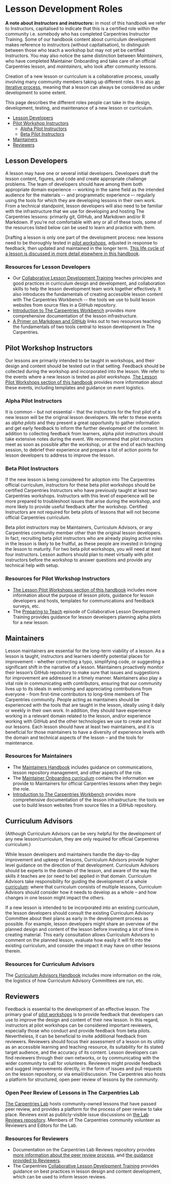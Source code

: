 # Lesson Development Roles
**A note about _Instructors_ and _instructors_:** in most of this handbook we refer to Instructors, capitalised to indicate that this is a certified role within the community i.e. somebody who has completed Carpentries Instructor Training. 
Some of our handbook content about curriculum development makes reference to instructors (without capitalisation), to distinguish between those who teach a workshop but may not yet be certified Instructors.
You may also notice the same distinction between _Maintainers_, who have completed Maintainer Onboarding and take care of an official Carpentries lesson, and _maintainers_, who look after community lessons.

Creation of a new lesson or curriculum is a collaborative process, usually involving many community members taking up different roles. It is also [an iterative process](./lesson-life-cycle.md), meaning that a lesson can always be considered as under development to some extent.

This page describes the different roles people can take in the design, development, testing, and maintenance of a new lesson or curriculum.

* [Lesson Developers](#lesson-developers)
* [Pilot Workshop Instructors](#pilot-workshop-instructors)
    * [Alpha Pilot Instructors](#alpha-pilot-instructors)
    * [Beta Pilot Instructors](#beta-pilot-instructors)
* [Maintainers](#maintainers)
* [Reviewers](#reviewers)

## Lesson Developers
A lesson may have one or several initial developers. Developers draft the lesson content, figures, and code and create appropriate challenge problems. The team of developers should have among them both appropriate domain experience -- working in the same field as the intended audience for the materials -- and programmatic experience –- regularly using the tools for which they are developing lessons in their own work. From a technical standpoint, lesson developers will also need to be familiar with the infrastructure that we use for developing and hosting The Carpentries lessons: primarily git, GitHub, and Markdown and/or R Markdown. If you’re not comfortable with any or all of these tools, some of the resources listed below can be used to learn and practice with them.

Drafting a lesson is only one part of the development process: new lessons need to be thoroughly tested in [_pilot workshops_](lesson-pilots), adjusted in response to feedback, then updated and maintained in the longer term. [This life cycle of a lesson is discussed in more detail elsewhere in this handbook](lesson-life-cycle.md).

### Resources for Lesson Developers
- Our [Collaborative Lesson Development Training](https://carpentries.github.io/lesson-development-training/) teaches principles and good practices in curriculum design and development, and collaboration skills to help the lesson development team work together effectively. It also introduces the fundamentals of creating accessible lesson content with The Carpentries Workbench -- the tools we use to build lesson websites from source files in a GitHub repository.
- [Introduction to The Carpentries Workbench](https://carpentries.github.io/sandpaper-docs/) provides more comprehensive documentation of the lesson infrastructure.
- [A Primer on Markdown and GitHub](https://carpentries.github.io/lesson-development-training/instructor/markdown-github-primer.html) links out to two resources teaching the fundamentals of two tools central to lesson development in The Carpentries.


## Pilot Workshop Instructors
Our lessons are primarily intended to be taught in workshops, and their design and content should be tested out in that setting. Feedback should be collected during the workshop and incorporated into the lesson. We refer to the events where a new lesson is tested as _pilot workshops_.
[The Lesson Pilot Workshops section of this handbook](lesson-pilots) provides more information about these events, including templates and guidance on event logistics.

### Alpha Pilot Instructors
It is common – but not essential – that the instructors for the first pilot of a new lesson will be the original lesson developers. We refer to these events as _alpha pilots_ and they present a great opportunity to gather information and get early feedback to inform the further development of the content. In addition to collecting feedback from learners, alpha pilot instructors should take extensive notes during the event. We recommend that pilot instructors meet as soon as possible after the workshop, or at the end of each teaching session, to debrief their experience and prepare a list of action points for lesson developers to address to improve the lesson. 

### Beta Pilot Instructors
If the new lesson is being considered for adoption into The Carpentries official curriculum, instructors for these beta pilot workshops should be certified Carpentries Instructors who have previously taught at least two Carpentries workshops. Instructors with this level of experience will be more prepared to troubleshoot issues that arise during the workshop, and more likely to provide useful feedback after the workshop. Certified Instructors are not required for beta pilots of lessons that will not become official Carpentries curriculum. 

Beta pilot instructors may be Maintainers, Curriculum Advisors, or any Carpentries community member other than the original lesson developers. In fact, recruiting beta pilot instructors who are already playing active roles in the lesson is likely to be fruitful, as these people are invested in bringing the lesson to maturity. For two beta pilot workshops, you will need at least four instructors. Lesson authors should plan to meet virtually with pilot instructors before the workshop to answer questions and provide any technical help with setup.

### Resources for Pilot Workshop Instructors
- [The Lesson Pilot Workshops section of this handbook](lesson-pilots) includes more information about the purpose of lesson pilots, guidance for lesson developers and hosts, templates for communications and feedback surveys, etc.
- The [Preparing to Teach](https://carpentries.github.io/lesson-development-training/preparing.html) episode of Collaborative Lesson Development Training provides guidance for lesson developers planning alpha pilots for a new lesson.

## Maintainers
Lesson maintainers are essential for the long-term viability of a lesson. As a lesson is taught, instructors and learners identify potential places for improvement - whether correcting a typo, simplifying code, or suggesting a significant shift in the narrative of a lesson. Maintainers proactively monitor their lesson’s GitHub repository to make sure that issues and suggestions for improvement are addressed in a timely manner. Maintainers also play a vital role in communicating with contributors, ensuring that our community lives up to its ideals in welcoming and appreciating contributions from everyone - from first-time contributors to long-time members of The Carpentries community.
People acting as maintainers should be experienced with the tools that are taught in the lesson, ideally using it daily or weekly in their own work. In addition, they should have experience working in a relevant domain related to the lesson, and/or experience working with GitHub and the other technologies we use to create and host our lessons. Each lesson should have at least two maintainers, and it is beneficial for those maintainers to have a diversity of experience levels with the domain and technical aspects of the lesson – and the tools for maintenance.

### Resources for Maintainers
- The [Maintainers Handbook](../../handbooks/maintainers.md) includes guidance on communications, lesson repository management, and other aspects of the role.
- The [Maintainer Onboarding curriculum](https://carpentries.github.io/maintainer-onboarding/) contains the information we provide to Maintainers for official Carpentries lessons when they begin the role.
- [Introduction to The Carpentries Workbench](https://carpentries.github.io/sandpaper-docs/) provides more comprehensive documentation of the lesson infrastructure: the tools we use to build lesson websites from source files in a GitHub repository.


## Curriculum Advisors
(Although Curriculum Advisors can be very helpful for the development of any new lesson/curriculum, they are only required for official Carpentries curriculum.)

While lesson developers and maintainers handle the day-to-day improvement and upkeep of lessons, Curriculum Advisors provide higher level guidance on the direction of that development. Curriculum Advisors should be experts in the domain of the lesson, and aware of the way the skills it teaches are (or need to be) applied in that domain. Curriculum Advisors take responsibility for guiding the development of a whole [curriculum](./curriculum-structure.md): where that curriculum consists of multiple lessons, Curriculum Advisors should consider how it needs to develop as a whole – and how changes in one lesson might impact the others.

If a new lesson is intended to be incorporated into an existing curriculum, the lesson developers should consult the existing Curriculum Advisory Committee about their plans as early in the development process as possible. For example, lesson developers might share an overview of the planned design and content of the lesson before investing a lot of time in creating material. This early consultation allows Curriculum Advisors to comment on the planned lesson, evaluate how easily it will fit into the existing curriculum, and consider the impact it may have on other lessons therein.

### Resources for Curriculum Advisors
The [Curriculum Advisors Handbook](/handbooks/curriculum_advisors.md) includes more information on the role, the logistics of how Curriculum Advisory Committees are run, etc.


## Reviewers
Feedback is essential to the development of an effective lesson. The primary goal of [pilot workshops](lesson-pilots.md) is to provide feedback that developers can use to improve the design and content of their new lesson. In this regard, instructors at pilot workshops can be considered important reviewers, especially those who conduct and provide feedback from beta pilots. Nevertheless, it can be beneficial to invite additional feedback from reviewers. Reviewers should focus their assessment of a lesson on its utility as an accessible learning and teaching resource, its suitability for its stated target audience, and the accuracy of its content.
Lesson developers can find reviewers through their own networks, or by communicating with the wider community to call for volunteers. Reviewers might provide feedback and suggest improvements directly, in the form of issues and pull requests on the lesson repository, or via email/discussion. The Carpentries also hosts a platform for structured, open peer review of lessons by the community.

### Open Peer Review of Lessons in The Carpentries Lab
[The Carpentries Lab](https://carpentries-lab.org/) hosts community-owned lessons that have passed peer review, and provides a platform for the process of peer review to take place.
Reviews exist as publicly-visible issue discussions on [the Lab Reviews repository](https://github.com/carpentries-lab/reviews/). Members of The Carpentries community volunteer as Reviewers and Editors for the Lab.

### Resources for Reviewers
* Documentation on the Carpentries Lab Reviews repository provides [more information about the peer review process](https://github.com/carpentries-lab/reviews?tab=readme-ov-file#what-is-the-process-for-submitting-a-lesson-to-the-carpentries-lab), and [the guidance provided to Reviewers](https://github.com/carpentries-lab/reviews/blob/main/docs/reviewer_guide.md).
* The Carpentries [Collaborative Lesson Development Training](https://carpentries.github.io/lesson-development-training/) provides guidance on best practices in lesson design and content development, which can be used to inform lesson reviews.


